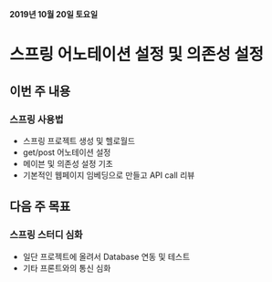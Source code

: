 **2019년 10월 20일 토요일**
# 스프링 어노테이션 설정 및 의존성 설정

## 이번 주 내용
### 스프링 사용법
- 스프링 프로젝트 생성 및 헬로월드
- get/post 어노테이션 설정
- 메이븐 및 의존성 설정 기초
- 기본적인 웹페이지 임베딩으로 만들고 API call 리뷰

## 다음 주 목표
### 스프링 스터디 심화
- 일단 프로젝트에 올려서 Database 연동 및 테스트
- 기타 프론트와의 통신 심화